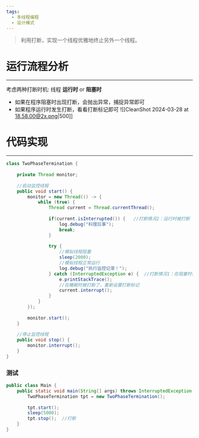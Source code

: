 ```yaml
---
tags:
  - 多线程编程
  - 设计模式
---
```

>利用打断，实现一个线程优雅地终止另外一个线程。

# 运行流程分析
---
考虑两种打断时机: 线程 **运行时** or **阻塞时**
- 如果在程序阻塞时出现打断，会抛出异常，捕捉异常即可
- 如果程序运行时发生打断，看看打断标记即可
![[CleanShot 2024-03-28 at 18.58.00@2x.png|500]]
# 代码实现
---
```java
class TwoPhaseTermination {  
  
    private Thread monitor;  
  
    //启动监控线程  
    public void start() {  
        monitor = new Thread(() -> {  
            while (true) {  
                Thread current = Thread.currentThread();
      
                if(current.isInterrupted()) {   //打断情况2：运行时被打断 
                    log.debug("料理后事");  
                    break;  
                }  
  
                try {  
	                //模拟线程阻塞
                    sleep(2000);    
                    //模拟线程正常运行
                    log.debug("执行监控记录！");  
                } catch (InterruptedException e) {  //打断情况1：在阻塞时被打断 
                    e.printStackTrace();  
                    //在睡眠时被打断了，重新设置打断标记  
                    current.interrupt();  
                }  
            }  
        });  
  
        monitor.start();  
    }  
  
    //停止监控线程  
    public void stop() {  
        monitor.interrupt();  
    }  
}
```

### 测试

```java
public class Main {  
    public static void main(String[] args) throws InterruptedException {  
        TwoPhaseTermination tpt = new TwoPhaseTermination();  
        
        tpt.start();  
        sleep(5000);  
        tpt.stop();  //打断
    }  
}
```
